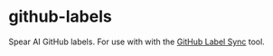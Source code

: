 # github-labels

Spear AI GitHub labels. For use with with the [GitHub Label Sync](https://github.com/Financial-Times/github-label-sync#label-config-file) tool.
